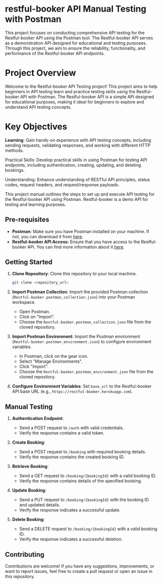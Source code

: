 # restful-booker API Manual Testing with Postman
This project focuses on conducting comprehensive API testing for the Restful-booker API using the Postman tool. The Restful-booker API serves as a demonstration API designed for educational and testing purposes. Through this project, we aim to ensure the reliability, functionality, and performance of the Restful-booker API endpoints.

# Project Overview

Welcome to the Restful-booker API Testing project! This project aims to help beginners in API testing learn and practice testing skills using the Restful-booker API with Postman. The Restful-booker API is a simple API designed for educational purposes, making it ideal for beginners to explore and understand API testing concepts.

# Key Objectives
**Learning**: Gain hands-on experience with API testing concepts, including sending requests, validating responses, and working with different HTTP methods.

Practical Skills: Develop practical skills in using Postman for testing API endpoints, including authentication, creating, updating, and deleting bookings.

Understanding: Enhance understanding of RESTful API principles, status codes, request headers, and request/response payloads.

This project manual outlines the steps to set up and execute API testing for the Restful-booker API using Postman. Restful-booker is a demo API for testing and learning purposes.

## Pre-requisites

- **Postman**: Make sure you have Postman installed on your machine. If not, you can download it from [here](https://www.postman.com/downloads/).
- **Restful-booker API Access**: Ensure that you have access to the Restful-booker API. You can find more information about it [here](https://restful-booker.herokuapp.com/apidoc/index.html#api-Auth-CreateToken).

## Getting Started

1. **Clone Repository**: Clone this repository to your local machine.

    ```bash
    git clone <repository_url>
    ```

2. **Import Postman Collection**: Import the provided Postman collection (`Restful-booker.postman_collection.json`) into your Postman workspace.

    - Open Postman.
    - Click on "Import".
    - Choose the `Restful-booker.postman_collection.json` file from the cloned repository.

3. **Import Postman Environment**: Import the Postman environment (`Restful-booker.postman_environment.json`) to configure environment variables.

    - In Postman, click on the gear icon.
    - Select "Manage Environments".
    - Click "Import".
    - Choose the `Restful-booker.postman_environment.json` file from the cloned repository.

4. **Configure Environment Variables**: Set `base_url` to the Restful-booker API base URL (e.g., `https://restful-booker.herokuapp.com`).

## Manual Testing

1. **Authentication Endpoint**:
   - Send a POST request to `/auth` with valid credentials.
   - Verify the response contains a valid token.

2. **Create Booking**:
   - Send a POST request to `/booking` with required booking details.
   - Verify the response contains the created booking ID.

3. **Retrieve Booking**:
   - Send a GET request to `/booking/{bookingId}` with a valid booking ID.
   - Verify the response contains details of the specified booking.

4. **Update Booking**:
   - Send a PUT request to `/booking/{bookingId}` with the booking ID and updated details.
   - Verify the response indicates a successful update.

5. **Delete Booking**:
   - Send a DELETE request to `/booking/{bookingId}` with a valid booking ID.
   - Verify the response indicates a successful deletion.


## Contributing

Contributions are welcome! If you have any suggestions, improvements, or want to report issues, feel free to create a pull request or open an issue in this repository.


